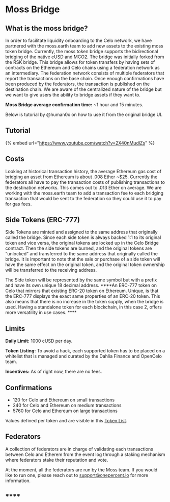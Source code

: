 # Moss Bridge

## What is the moss bridge?

In order to facilitate liquidity onboarding to the Celo network, we have partnered with the moss.earth team to add new assets to the existing moss token bridge. Currently, the moss token bridge supports the bidirectional bridging of the native cUSD and MCO2. The bridge was initially forked from the RSK bridge. This bridge allows for token transfers by having sets of contracts on the Ethereum and Celo chains using a federation network as an intermediary. The federation network consists of multiple federators that report the transactions on the base chain. Once enough confirmations have been produced by the federators, the transaction is published on the destination chain. We are aware of the centralized nature of the bridge but we want to give users the ability to bridge assets if they want to. 

**Moss Bridge average confirmation time:** ~1 hour and 15 minutes.

Below is tutorial by @human0x on how to use it from the original bridge UI.

## Tutorial 

{% embed url="https://www.youtube.com/watch?v=2X40nMudlZs" %}

## Costs

Looking at historical transaction history, the average Ethereum gas cost of bridging an asset from Ethereum is about .008 Ether ~$25. Currently the federators all have to pay the transaction costs of publishing transactions to the destination networks. This comes out to .013 Ether on average. We are working with the moss.earth team to add a transaction fee to each bridging transaction that would be sent to the federation so they could use it to pay for gas fees.  

## Side Tokens \(ERC-777\)

Side Tokens are minted and assigned to the same address that originally called the bridge. Since each side token is always backed 1:1 to its original token and vice versa, the original tokens are locked up in the Celo Bridge contract. Then the side tokens are burned, and the original tokens are “unlocked” and transferred to the same address that originally called the bridge.  It is important to note that the sale or purchase of a side token will have the same effect on the original token, and the original token ownership will be transferred to the receiving address. 

The Side token will be represented by the same symbol but with a prefix and have its own unique 18 decimal address. ****An ERC-777 token on Celo that mirrors that existing ERC-20 token on Ethereum. Unique, is that the ERC-777 displays the exact same properties of an ERC-20 token. This also means that there is no increase in the token supply, when the bridge is used. Having a standalone token for each blockchain, in this case 2, offers more versatility in use cases. ****

## **Limits**

**Daily Limit:** 1000 cUSD per day.

**Token Listing:** To avoid a hack, each supported token has to be placed on a whitelist that is managed and curated by the Dahlia Finance and OpenCelo team. 

**Incentives:** As of right now, there are no fees.  


## **Confirmations**

* 120 for Celo and Ethereum on small transactions
* 240 for Celo and Ethereum on medium transactions 
* 5760 for Celo and Ethereum on large transactions  

Values defined per token and are visible in this [Token List](https://tokenbridge.rsk.co/#token-list). 

## **Federators** 

A collection of federators are in charge of validating each transactions between Celo and Etherem from the event log through a staking mechanism where federators stake their reputation and vote.

At the moment, all the federators are run by the Moss team. If you would like to run one, please reach out to support@onepercent.io for more information.  


##  ****

##  

